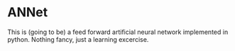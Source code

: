 ANNet
=====
This is (going to be) a feed forward artificial neural network implemented in python. Nothing fancy, just a learning excercise.
